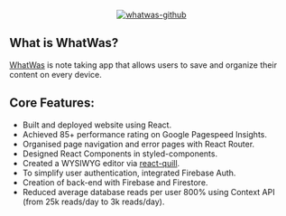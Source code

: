 <div align="center">
  <br>
  <a href="https://whatwas.app" target="_blank" rel="noopener noreferrer" aria-label="whatwas"><img src="https://i.ibb.co/w6wDWt2/whatwas-github.jpg" alt="whatwas-github"></a>
</div>

## What is WhatWas?

[WhatWas](https://whatwas.app) is note taking app that allows users to save and organize their content on every device.

## Core Features:

- Built and deployed website using React.
- Achieved 85+ performance rating on Google Pagespeed Insights.
- Organised page navigation and error pages with React Router.
- Designed React Components in styled-components.
- Created a WYSIWYG editor via [react-quill](https://github.com/zenoamaro/react-quill).
- To simplify user authentication, integrated Firebase Auth.
- Creation of back-end with Firebase and Firestore.
- Reduced average database reads per user 800% using Context API (from 25k reads/day to 3k reads/day).
